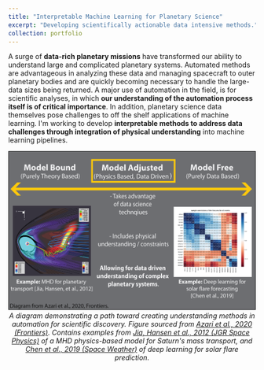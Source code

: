 ```yaml
---
title: "Interpretable Machine Learning for Planetary Science"
excerpt: "Developing scientifically actionable data intensive methods."
collection: portfolio
---
```


A surge of **data-rich planetary missions** have transformed our ability to understand large and complicated planetary systems. Automated methods are advantageous in analyzing these data and managing spacecraft to outer planetary bodies and are quickly becoming necessary to handle the large-data sizes being returned. A major use of automation in the field, is for scientific analyses, in which **our understanding of the automation process itself is of critical importance**. In addition, planetary science data themselves pose challenges to off the shelf applications of machine learning. I'm working to develop **interpretable methods to address data challenges through integration of physical understanding** into machine learning pipelines.      

<img src="/images/Azari2020a_InterpretableMethod.png" alt="Drawing" /> 

<center> <em> A diagram demonstrating a path toward creating understanding methods in automation for scientific discovery. Figure sourced from <a href="https://www.frontiersin.org/articles/10.3389/fspas.2020.00036/full">Azari et al., 2020 (Frontiers)</a>. Contains examples from <a href="https://doi.org/10.1029/2012JA017575">Jia, Hansen et al., 2012 (JGR Space Physics)</a> of a MHD physics-based model for Saturn's mass transport, and <a href=" https://doi.org/10.1029/2019SW002214">Chen et al., 2019 (Space Weather)</a> of deep learning for solar flare prediction. </em> </center>
